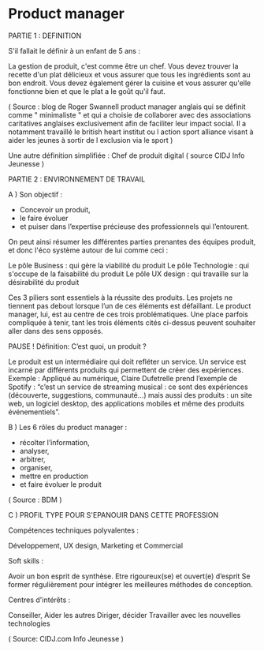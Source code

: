 # Product manager

PARTIE 1 : DEFINITION

S'il fallait le définir à un enfant de 5 ans :

La gestion de produit, c'est comme être un chef. Vous devez trouver la recette d'un plat délicieux et vous assurer que tous les ingrédients sont au bon endroit. Vous devez également gérer la cuisine et vous assurer qu'elle fonctionne bien et que le plat a le goût qu'il faut.

( Source : blog de Roger Swannell product manager anglais qui se définit comme " minimaliste " et qui a choisie de collaborer avec des associations caritatives anglaises exclusivement afin de faciliter leur impact social. Il a notamment travaillé le british heart institut ou l action sport alliance visant à aider les jeunes à sortir de l exclusion via le sport )

Une autre définition simplifiée : Chef de produit digital ( source CIDJ Info Jeunesse ) 



PARTIE 2 : ENVIRONNEMENT DE TRAVAIL 

A ) Son objectif :

- Concevoir un produit,
- le faire évoluer 
- et puiser dans l’expertise précieuse des professionnels qui l’entourent.

On peut ainsi résumer les différentes parties prenantes des équipes produit, et donc l'éco système autour de lui comme ceci :

Le pôle Business : qui gère la viabilité du produit
Le pôle Technologie : qui s'occupe de la faisabilité du produit
Le pôle UX design : qui travaille sur la désirabilité du produit

Ces 3 piliers sont essentiels à la réussite des produits. Les projets ne tiennent pas debout lorsque l’un de ces éléments est défaillant. Le product manager, lui, est au centre de ces trois problématiques. Une place parfois compliquée à tenir, tant les trois éléments cités ci-dessus peuvent souhaiter aller dans des sens opposés.

PAUSE ! Définition: C’est quoi, un produit ?

Le produit est un intermédiaire qui doit refléter un service. Un service est incarné par différents produits qui permettent de créer des expériences. Exemple : Appliqué au numérique, Claire Dufetrelle prend l’exemple de Spotify : “c’est un service de streaming musical : ce sont des expériences (découverte, suggestions, communauté…) mais aussi des produits : un site web, un logiciel desktop, des applications mobiles et même des produits événementiels”.

B ) Les 6 rôles du product manager :

- récolter l’information,
- analyser,
- arbitrer,
- organiser,
- mettre en production
- et faire évoluer le produit

( Source : BDM )



C ) PROFIL TYPE POUR S'EPANOUIR DANS CETTE PROFESSION


Compétences techniques polyvalentes :

Développement, 
UX design, 
Marketing 
et Commercial

Soft skills :

Avoir un bon esprit de synthèse. 
Etre rigoureux(se) et ouvert(e) d’esprit
Se former régulièrement pour intégrer les meilleures méthodes de conception.

Centres d'intérêts : 

Conseiller, 
Aider les autres
Diriger, décider
Travailler avec les nouvelles technologies

( Source: CIDJ.com Info Jeunesse ) 
